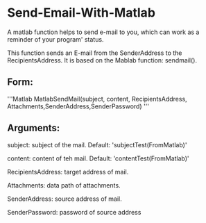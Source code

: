 # Send-Email-With-Matlab
A matlab function helps to send e-mail to you, which can work as a reminder of your program' status.

This function sends an E-mail from the SenderAddress to the RecipientsAddress.
It is based on the Mablab function: sendmail().

## Form: 
'''Matlab
MatlabSendMail(subject, content, RecipientsAddress, Attachments,SenderAddress,SenderPassword)
'''
## Arguments:
  subject: subject of the mail. Default: 'subjectTest(FromMatlab)'
  
  content: content of teh mail. Default: 'contentTest(FromMatlab)'
  
  RecipientsAddress: target address of mail. 
  
  Attachments: data path of  attachments.
  
  SenderAddress: source address of mail.
  
  SenderPassword: password of source address

